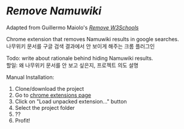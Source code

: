 *Remove Namuwiki*
=====

Adapted from Guillermo Maiolo's *[Remove W3Schools](https://github.com/GMaiolo/remove-w3schools)*

Chrome extension that removes Namuwiki results in google searches.    
나무위키 문서를 구글 검색 결과에서 안 보이게 해주는 크롬 플러그인

Todo: write about rationale behind hiding Namuwiki results.    
할일: 왜 나무위키 문서를 안 보고 싶은지, 프로젝트 의도 설명

Manual Installation: 

1. Clone/download the project
2. Go to [chrome extensions page](chrome://extensions/)
3. Click on "Load unpacked extension..." button
4. Select the project folder
5. ??
6. Profit!
